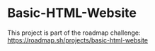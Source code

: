 # Basic-HTML-Website

This project is part of the roadmap challenge: https://roadmap.sh/projects/basic-html-website
